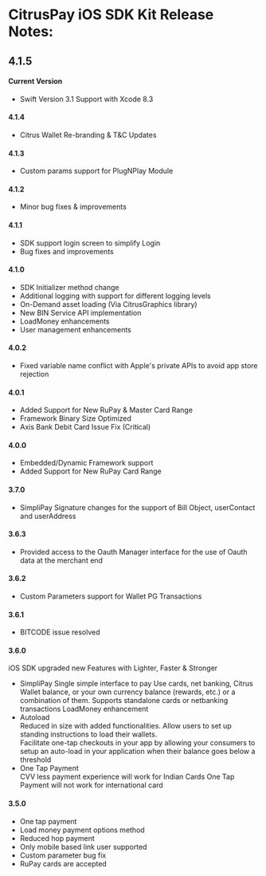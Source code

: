 CitrusPay iOS SDK Kit Release Notes:
==============================================

4.1.5
-----

#### Current Version
+ Swift Version 3.1 Support with Xcode 8.3

#### 4.1.4
+ Citrus Wallet Re-branding & T&C Updates

#### 4.1.3
+ Custom params support for PlugNPlay Module

#### 4.1.2
+ Minor bug fixes & improvements

#### 4.1.1
+ SDK support login screen to simplify Login
+ Bug fixes and improvements

#### 4.1.0
+ SDK Initializer method change
+ Additional logging with support for different logging levels
+ On-Demand asset loading (Via CitrusGraphics library) 
+ New BIN Service API implementation
+ LoadMoney enhancements
+ User management enhancements

#### 4.0.2
+ Fixed variable name conflict with Apple's private APIs to avoid app store rejection

#### 4.0.1
+ Added Support for New RuPay & Master Card Range
+ Framework Binary Size Optimized
+ Axis Bank Debit Card Issue Fix (Critical)

#### 4.0.0
+ Embedded/Dynamic Framework support
+ Added Support for New RuPay Card Range

#### 3.7.0
+ SimpliPay Signature changes for the support of Bill Object, userContact and userAddress

#### 3.6.3
+ Provided access to the Oauth Manager interface for the use of Oauth data at the merchant end

#### 3.6.2
+ Custom Parameters support for Wallet PG Transactions

#### 3.6.1
+ BITCODE issue resolved

#### 3.6.0
iOS SDK upgraded new Features with Lighter, Faster & Stronger

+ SimpliPay
Single simple interface to pay
Use cards, net banking, Citrus Wallet balance, or your own currency balance (rewards, etc.) or a combination of them. Supports standalone cards or netbanking transactions
LoadMoney enhancement
+ Autoload                                   
Reduced in size with added functionalities.
Allow users to set up standing instructions to load their wallets.                                                                     
Facilitate one-tap checkouts in your app by allowing your consumers to setup an auto-load in your application when their balance goes below a threshold                                                                     
+ One Tap Payment                           
CVV less payment experience will work for Indian Cards
One Tap Payment will not work for international card

#### 3.5.0
+ One tap payment
+ Load money payment options method
+ Reduced hop payment
+ Only mobile based link user supported
+ Custom parameter bug fix
+ RuPay cards are accepted
